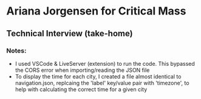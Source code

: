 # Ariana Jorgensen for Critical Mass
## Technical Interview (take-home)

### Notes:
* I used VSCode & LiveServer (extension) to run the code. This bypassed the CORS error when importing/reading the JSON file
* To display the time for each city, I created a file almost identical to navigation.json, replcaing the 'label' key/value pair with 'timezone', to help with calculating the correct time for a given city
